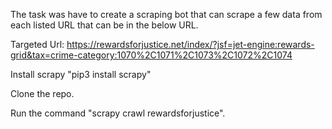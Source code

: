 The task was have to create a scraping bot that can scrape a few data from each listed URL that can be in
the below URL.

Targeted Url: https://rewardsforjustice.net/index/?jsf=jet-engine:rewards-grid&tax=crime-category:1070%2C1071%2C1073%2C1072%2C1074

Install scrapy "pip3 install scrapy"

Clone the repo. 

Run the command "scrapy crawl rewardsforjustice". 

